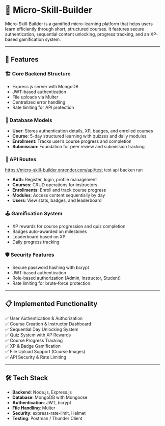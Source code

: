 # 🧠 Micro-Skill-Builder

Micro-Skill-Builder is a gamified micro-learning platform that helps users learn efficiently through short, structured courses. It features secure authentication, sequential content unlocking, progress tracking, and an XP-based gamification system.

---

## 🚀 Features

### 🏗️ Core Backend Structure
- Express.js server with MongoDB
- JWT-based authentication
- File uploads via Multer
- Centralized error handling
- Rate limiting for API protection

### 🧱 Database Models
- **User**: Stores authentication details, XP, badges, and enrolled courses
- **Course**: 5-day structured learning with quizzes and daily modules
- **Enrollment**: Tracks user’s course progress and completion
- **Submission**: Foundation for peer review and submission tracking

### 📡 API Routes
  https://micro-skill-builder.onrender.com/api/test test api backen run
- **Auth**: Register, login, profile management
- **Courses**: CRUD operations for instructors
- **Enrollments**: Enroll and track course progress
- **Modules**: Access content sequentially by day
- **Users**: View stats, badges, and leaderboard

### 🕹️ Gamification System
- XP rewards for course progression and quiz completion
- Badges auto-awarded on milestones
- Leaderboard based on XP
- Daily progress tracking

### 🛡️ Security Features
- Secure password hashing with bcrypt
- JWT-based authentication
- Role-based authorization (Admin, Instructor, Student)
- Rate limiting for brute-force protection

---

## 📋 Implemented Functionality
✅ User Authentication & Authorization  
✅ Course Creation & Instructor Dashboard  
✅ Sequential Day Unlocking System  
✅ Quiz System with XP Rewards  
✅ Course Progress Tracking  
✅ XP & Badge Gamification  
✅ File Upload Support (Course Images)  
✅ API Security & Rate Limiting  

---

## 🛠️ Tech Stack

- **Backend**: Node.js, Express.js
- **Database**: MongoDB with Mongoose
- **Authentication**: JWT, bcrypt
- **File Handling**: Multer
- **Security**: express-rate-limit, Helmet
- **Testing**: Postman / Thunder Client
